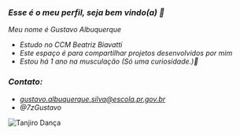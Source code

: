 ### *Esse é o meu perfil, seja bem vindo(a) 🎸*

*Meu nome é Gustavo Albuquerque*

- *Estudo no CCM Beatriz Biavatti*
- *Este espaço é para compartilhar projetos desenvolvidos por mim*
- *Estou há 1 ano na musculação (Só uma curiosidade.)💪*

### *Contato:*

- *gustavo.albuquerque.silva@escola.pr.gov.br*
- *@7zGustavo* 

![Tanjiro Dança](https://github.com/user-attachments/assets/00eaf203-fc23-4c79-96b6-663352552c6a)
